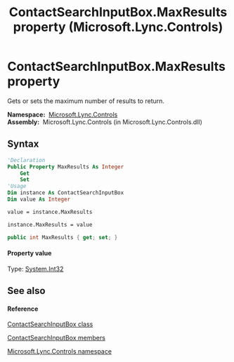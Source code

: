 ﻿---
title: ContactSearchInputBox.MaxResults property  (Microsoft.Lync.Controls)
TOCTitle: 'MaxResults property '
ms:assetid: P:Microsoft.Lync.Controls.ContactSearchInputBox.MaxResults_DI_3_UC_OCS14MrefLyncWPF
ms:mtpsurl: https://msdn.microsoft.com/en-us/library/microsoft.lync.controls.contactsearchinputbox.maxresults_di_3_uc_ocs14mreflyncwpf(v=office.15)
ms:contentKeyID: 48601147
ms.date: 07/28/2014
mtps_version: v=office.15
f1_keywords:
- Microsoft.Lync.Controls.ContactSearchInputBox.MaxResults
dev_langs:
- CSharp
- JScript
- VB
- other
---

# ContactSearchInputBox.MaxResults property

Gets or sets the maximum number of results to return.

**Namespace:**  [Microsoft.Lync.Controls](microsoft-lync-controls-namespace_1.md)  
**Assembly:**  Microsoft.Lync.Controls (in Microsoft.Lync.Controls.dll)

## Syntax

``` vb
'Declaration
Public Property MaxResults As Integer
    Get
    Set
'Usage
Dim instance As ContactSearchInputBox
Dim value As Integer

value = instance.MaxResults

instance.MaxResults = value
```

``` csharp
public int MaxResults { get; set; }
```

#### Property value

Type: [System.Int32](http://msdn2.microsoft.com/en-us/library/td2s409d)  

## See also

#### Reference

[ContactSearchInputBox class](contactsearchinputbox-class-microsoft-lync-controls_1.md)

[ContactSearchInputBox members](contactsearchinputbox-members-microsoft-lync-controls_1.md)

[Microsoft.Lync.Controls namespace](microsoft-lync-controls-namespace_1.md)

